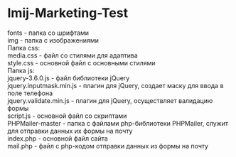 # Imij-Marketing-Test
fonts - папка со шрифтами  
img - папка с изображениями  
Папка css:  
media.css - файл со стилями для адаптива  
style.css - основной файл с основными стилями   
Папка js:  
jquery-3.6.0.js - файл библиотеки jQuery  
jquery.inputmask.min.js - плагин для jQuery, создает маску для ввода в поле телефона  
jquery.validate.min.js - плагин для jQuery, осуществляет валидацию формы  
script.js - основной файл со скриптами  
PHPMailer-master - папка с файлами php-библиотеки PHPMailer, служит для отправки данных их формы на почту  
index.php - основной файл сайта  
mail.php - файл с php-кодом отправки данных из формы на почту  


